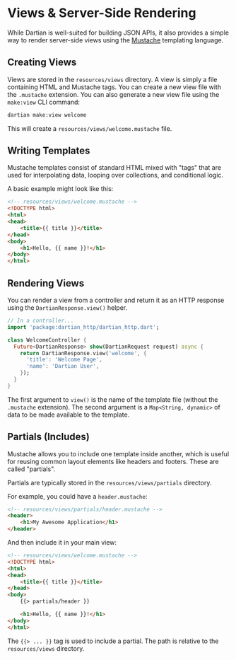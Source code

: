 # Views & Server-Side Rendering

While Dartian is well-suited for building JSON APIs, it also provides a simple way to render server-side views using the [Mustache](https://mustache.github.io/) templating language.

## Creating Views

Views are stored in the `resources/views` directory. A view is simply a file containing HTML and Mustache tags. You can create a new view file with the `.mustache` extension. You can also generate a new view file using the `make:view` CLI command:

```bash
dartian make:view welcome
```

This will create a `resources/views/welcome.mustache` file.

## Writing Templates

Mustache templates consist of standard HTML mixed with "tags" that are used for interpolating data, looping over collections, and conditional logic.

A basic example might look like this:

```html
<!-- resources/views/welcome.mustache -->
<!DOCTYPE html>
<html>
<head>
    <title>{{ title }}</title>
</head>
<body>
    <h1>Hello, {{ name }}!</h1>
</body>
</html>
```

## Rendering Views

You can render a view from a controller and return it as an HTTP response using the `DartianResponse.view()` helper.

```dart
// In a controller...
import 'package:dartian_http/dartian_http.dart';

class WelcomeController {
  Future<DartianResponse> show(DartianRequest request) async {
    return DartianResponse.view('welcome', {
      'title': 'Welcome Page',
      'name': 'Dartian User',
    });
  }
}
```

The first argument to `view()` is the name of the template file (without the `.mustache` extension). The second argument is a `Map<String, dynamic>` of data to be made available to the template.

## Partials (Includes)

Mustache allows you to include one template inside another, which is useful for reusing common layout elements like headers and footers. These are called "partials".

Partials are typically stored in the `resources/views/partials` directory.

For example, you could have a `header.mustache`:

```html
<!-- resources/views/partials/header.mustache -->
<header>
    <h1>My Awesome Application</h1>
</header>
```

And then include it in your main view:

```html
<!-- resources/views/welcome.mustache -->
<!DOCTYPE html>
<html>
<head>
    <title>{{ title }}</title>
</head>
<body>
    {{> partials/header }}

    <h1>Hello, {{ name }}!</h1>
</body>
</html>
```

The `{{> ... }}` tag is used to include a partial. The path is relative to the `resources/views` directory.

